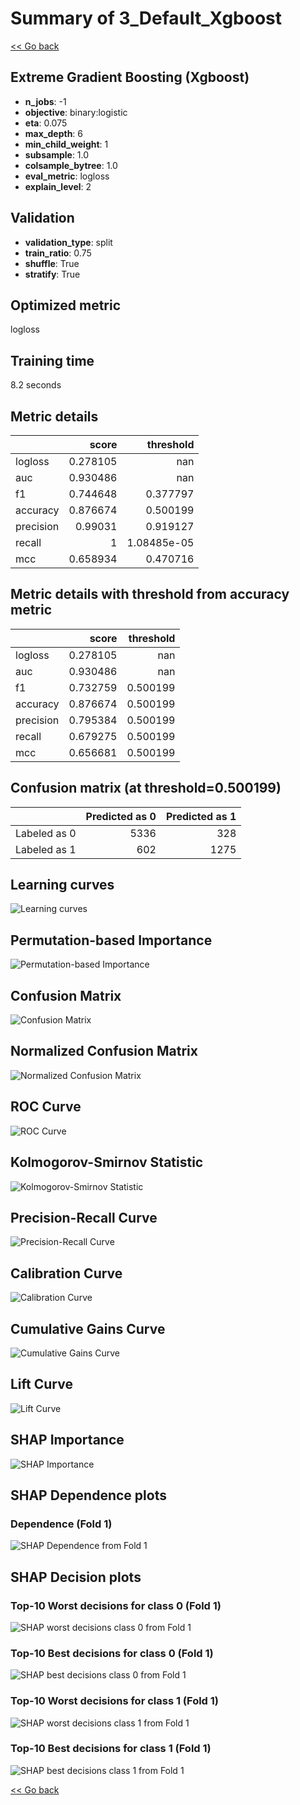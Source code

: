 # Summary of 3_Default_Xgboost

[<< Go back](../README.md)


## Extreme Gradient Boosting (Xgboost)
- **n_jobs**: -1
- **objective**: binary:logistic
- **eta**: 0.075
- **max_depth**: 6
- **min_child_weight**: 1
- **subsample**: 1.0
- **colsample_bytree**: 1.0
- **eval_metric**: logloss
- **explain_level**: 2

## Validation
 - **validation_type**: split
 - **train_ratio**: 0.75
 - **shuffle**: True
 - **stratify**: True

## Optimized metric
logloss

## Training time

8.2 seconds

## Metric details
|           |    score |     threshold |
|:----------|---------:|--------------:|
| logloss   | 0.278105 | nan           |
| auc       | 0.930486 | nan           |
| f1        | 0.744648 |   0.377797    |
| accuracy  | 0.876674 |   0.500199    |
| precision | 0.99031  |   0.919127    |
| recall    | 1        |   1.08485e-05 |
| mcc       | 0.658934 |   0.470716    |


## Metric details with threshold from accuracy metric
|           |    score |   threshold |
|:----------|---------:|------------:|
| logloss   | 0.278105 |  nan        |
| auc       | 0.930486 |  nan        |
| f1        | 0.732759 |    0.500199 |
| accuracy  | 0.876674 |    0.500199 |
| precision | 0.795384 |    0.500199 |
| recall    | 0.679275 |    0.500199 |
| mcc       | 0.656681 |    0.500199 |


## Confusion matrix (at threshold=0.500199)
|              |   Predicted as 0 |   Predicted as 1 |
|:-------------|-----------------:|-----------------:|
| Labeled as 0 |             5336 |              328 |
| Labeled as 1 |              602 |             1275 |

## Learning curves
![Learning curves](learning_curves.png)

## Permutation-based Importance
![Permutation-based Importance](permutation_importance.png)
## Confusion Matrix

![Confusion Matrix](confusion_matrix.png)


## Normalized Confusion Matrix

![Normalized Confusion Matrix](confusion_matrix_normalized.png)


## ROC Curve

![ROC Curve](roc_curve.png)


## Kolmogorov-Smirnov Statistic

![Kolmogorov-Smirnov Statistic](ks_statistic.png)


## Precision-Recall Curve

![Precision-Recall Curve](precision_recall_curve.png)


## Calibration Curve

![Calibration Curve](calibration_curve_curve.png)


## Cumulative Gains Curve

![Cumulative Gains Curve](cumulative_gains_curve.png)


## Lift Curve

![Lift Curve](lift_curve.png)



## SHAP Importance
![SHAP Importance](shap_importance.png)

## SHAP Dependence plots

### Dependence (Fold 1)
![SHAP Dependence from Fold 1](learner_fold_0_shap_dependence.png)

## SHAP Decision plots

### Top-10 Worst decisions for class 0 (Fold 1)
![SHAP worst decisions class 0 from Fold 1](learner_fold_0_shap_class_0_worst_decisions.png)
### Top-10 Best decisions for class 0 (Fold 1)
![SHAP best decisions class 0 from Fold 1](learner_fold_0_shap_class_0_best_decisions.png)
### Top-10 Worst decisions for class 1 (Fold 1)
![SHAP worst decisions class 1 from Fold 1](learner_fold_0_shap_class_1_worst_decisions.png)
### Top-10 Best decisions for class 1 (Fold 1)
![SHAP best decisions class 1 from Fold 1](learner_fold_0_shap_class_1_best_decisions.png)

[<< Go back](../README.md)
